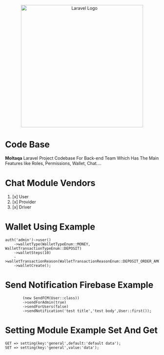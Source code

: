 <p align="center"><a href="https://laravel.com" target="_blank"><img src="https://raw.githubusercontent.com/laravel/art/master/logo-lockup/5%20SVG/2%20CMYK/1%20Full%20Color/laravel-logolockup-cmyk-red.svg" width="400" alt="Laravel Logo"></a></p>



# Code Base

**Moltaqa** Laravel Project Codebase For Back-end Team
Which Has The Main Features like
Roles, Permissions, Wallet, Chat....

# Chat Module Vendors
1. [x] User
2. [x] Provider
3. [x] Driver

# Wallet Using Example

    auth('admin')->user()
        ->walletType(WalletTypeEnum::MONEY, WalletTransactionTypeEnum::DEPOSIT)
        ->walletSteps(10)
        ->walletTransactionReason(WalletTransactionReasonEnum::DEPOSIT_ORDER_AMOUNT)
        ->walletCreate();

# Send Notification Firebase Example

            (new SendFCM(User::class))
            ->sendForAdmin(true)
            ->sendForUsers(false)
            ->sendNotification('test title','test body',User::first());

# Setting Module Example Set And Get

    GET => setting(key:'general',default:'default data');
    SET => setting(key:'general',value:'data');
